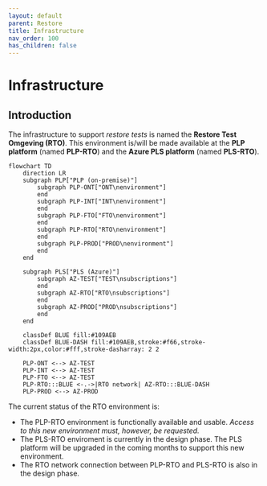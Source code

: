 ```yaml
---
layout: default
parent: Restore
title: Infrastructure
nav_order: 100
has_children: false
---
```


# Infrastructure

## Introduction
The infrastructure to support *restore tests* is named the **Restore Test Omgeving (RTO)**. This environment is/will be made available at the **PLP platform** (named **PLP-RTO**) and the **Azure PLS platform** (named **PLS-RTO**). 

```mermaid
flowchart TD
    direction LR
    subgraph PLP["PLP (on-premise)"]
        subgraph PLP-ONT["ONT\nenvironment"]
        end
        subgraph PLP-INT["INT\nenvironment"]
        end
        subgraph PLP-FTO["FTO\nenvironment"]
        end
        subgraph PLP-RTO["RTO\nenvironment"]
        end
        subgraph PLP-PROD["PROD\nenvironment"]
        end
    end
    
    subgraph PLS["PLS (Azure)"]
        subgraph AZ-TEST["TEST\nsubscriptions"]
        end
        subgraph AZ-RTO["RTO\nsubscriptions"]
        end
        subgraph AZ-PROD["PROD\nsubscriptions"]
        end
    end

    classDef BLUE fill:#109AEB
    classDef BLUE-DASH fill:#109AEB,stroke:#f66,stroke-width:2px,color:#fff,stroke-dasharray: 2 2

    PLP-ONT <--> AZ-TEST
    PLP-INT <--> AZ-TEST
    PLP-FTO <--> AZ-TEST
    PLP-RTO:::BLUE <-.->|RTO network| AZ-RTO:::BLUE-DASH
    PLP-PROD <--> AZ-PROD
```

The current status of the RTO environment is:
- The PLP-RTO environment is functionally available and usable. *Access to this new environment must, however, be requested.*
- The PLS-RTO enviroment is currently in the design phase. The PLS platform will be upgraded in the coming months to support this new environment. 
- The RTO network connection between PLP-RTO and PLS-RTO is also in the design phase.

